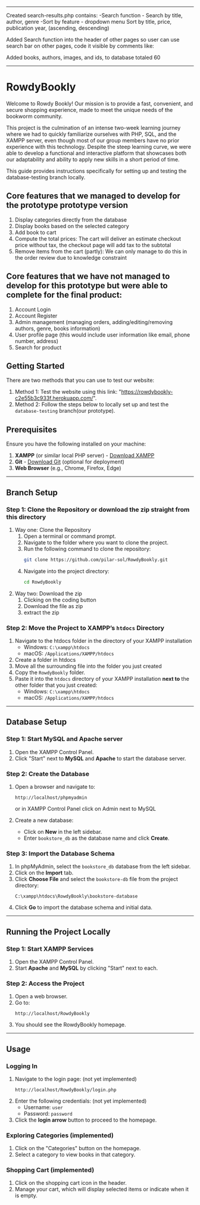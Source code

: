 ***
Created search-results.php contains:
-Search function - Search by title, author, genre -Sort by feature - dropdown menu Sort by title, price, publication year, (ascending, descending)

Added Search function into the header of other pages so user can use search bar on other pages, code it visible by comments like:

Added books, authors, images, and ids, to database totaled 60
***


# RowdyBookly

Welcome to Rowdy Bookly! Our mission is to provide a fast, convenient, and secure shopping experience, made to meet the unique needs of the bookworm community. 

This project is the culmination of an intense two-week learning journey where we had to quickly familiarize ourselves with PHP, SQL, and the XAMPP server, even though most of our group members have no prior experience with this technology. Despite the steep learning curve, we were able to develop a functional and interactive platform that showcases both our adaptability and ability to apply new skills in a short period of time.

This guide provides instructions specifically for setting up and testing the database-testing branch locally.
## Core features that we managed to develop for the prototype prototype version
1. Display categories directly from the database
2. Display books based on the selected category
3. Add book to cart
4. Compute the total prices: The cart will deliver an estimate checkout price without tax, the checkout page will add tax to the subtotal
5. Remove items from the cart (partly): We can only manage to do this in the order review due to knowledge constraint
## Core features that we have not managed to develop for this prototype but were able to complete for the final product:
1. Account Login
2. Account Register
3. Admin management (managing orders, adding/editing/removing authors, genre, books information)
4. User profile page (this would include user information like email, phone number, address)
5. Search for product 

## Getting Started
There are two methods that you can use to test our website:

1. Method 1: Test the website using this link: "https://rowdybookly-c2e55b3c933f.herokuapp.com/".
2. Method 2: Follow the steps below to locally set up and test the `database-testing` branch(our prototype).



## Prerequisites

Ensure you have the following installed on your machine:
1. **XAMPP** (or similar local PHP server) - [Download XAMPP](https://www.apachefriends.org/index.html)
2. **Git** - [Download Git](https://git-scm.com/) (optional for deployment)
3. **Web Browser** (e.g., Chrome, Firefox, Edge)

---

## Branch Setup

### Step 1: Clone the Repository or download the zip straight from this directory
1. Way one: Clone the Repository
   1. Open a terminal or command prompt.
   2. Navigate to the folder where you want to clone the project.
   3. Run the following command to clone the repository:
      ```bash
      git clone https://github.com/pilar-sol/RowdyBookly.git
      ```
   4. Navigate into the project directory:
      ```bash
      cd RowdyBookly
      ```
2. Way two: Download the zip
   1. Clicking on the coding button
   2. Download the file as zip
   3. extract the zip

### Step 2: Move the Project to XAMPP’s `htdocs` Directory
1. Navigate to the htdocs folder in the directory of your XAMPP installation
   - Windows: `C:\xampp\htdocs`
   - macOS: `/Applications/XAMPP/htdocs`
3. Create a folder in htdocs
4. Move all the surrounding file into the folder you just created
6. Copy the `RowdyBookly` folder.
7. Paste it into the `htdocs` directory of your XAMPP installation **next to** the other folder that you just created:
   - Windows: `C:\xampp\htdocs`
   - macOS: `/Applications/XAMPP/htdocs`

---

## Database Setup

### Step 1: Start MySQL and Apache server
1. Open the XAMPP Control Panel.
2. Click "Start" next to **MySQL** and **Apache** to start the database server.

### Step 2: Create the Database
1. Open a browser and navigate to:
   ```
   http://localhost/phpmyadmin
   ```
   or in XAMPP Control Panel click on Admin next to MySQL
   
3. Create a new database:
   - Click on **New** in the left sidebar.
   - Enter `bookstore_db` as the database name and click **Create**.

### Step 3: Import the Database Schema
1. In phpMyAdmin, select the `bookstore_db` database from the left sidebar.
2. Click on the **Import** tab.
3. Click **Choose File** and select the `bookstore-db` file from the project directory:
   ```
   C:\xampp\htdocs\RowdyBookly\bookstore-database
   ```
4. Click **Go** to import the database schema and initial data.

---

## Running the Project Locally

### Step 1: Start XAMPP Services
1. Open the XAMPP Control Panel.
2. Start **Apache** and **MySQL** by clicking "Start" next to each.

### Step 2: Access the Project
1. Open a web browser.
2. Go to:
   ```
   http://localhost/RowdyBookly
   ```
3. You should see the RowdyBookly homepage.

---

## Usage

### Logging In
1. Navigate to the login page: (not yet implemented)
   ```
   http://localhost/RowdyBookly/login.php
   ```
2. Enter the following credentials: (not yet implemented)
   - Username: `user`
   - Password: `password`
3. Click the **login arrow** button to proceed to the homepage.

### Exploring Categories (implemented)
1. Click on the "Categories" button on the homepage.
2. Select a category to view books in that category.

### Shopping Cart (implemented)
1. Click on the shopping cart icon in the header.
2. Manage your cart, which will display selected items or indicate when it is empty.
